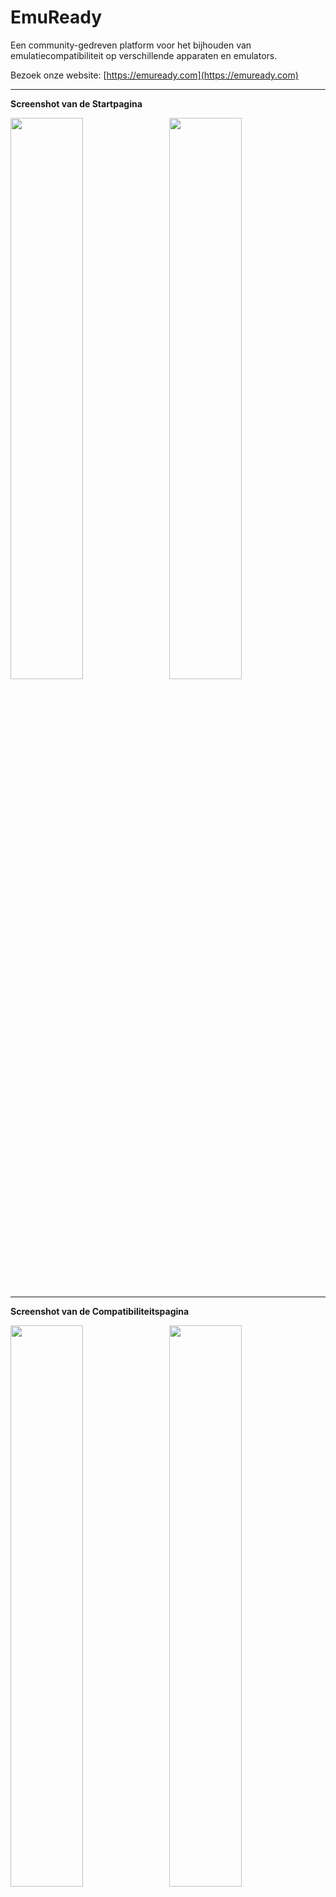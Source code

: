 # EmuReady

Een community-gedreven platform voor het bijhouden van emulatiecompatibiliteit op verschillende apparaten en emulators.

Bezoek onze website: [https://emuready.com](https://emuready.com)

---

**Screenshot van de Startpagina**

<img src="https://github.com/user-attachments/assets/9a7077fd-a9b1-4a1c-8a81-8f9beed25581" width="48%">&nbsp;&nbsp;&nbsp;<img src="https://github.com/user-attachments/assets/df612c7c-4b9d-481b-ae92-175b2b6afb0b" width="48%">

---

**Screenshot van de Compatibiliteitspagina**

<img src="https://github.com/user-attachments/assets/400c48d4-6340-4a60-8d86-f996a35f1bf4" width="48%">&nbsp;&nbsp;&nbsp;<img src="https://github.com/user-attachments/assets/4ca1c1de-3616-4c25-81b9-ad80f8a69458" width="48%">

---

**Screenshot van de Gamespagina**

<img src="https://github.com/user-attachments/assets/b036de53-18ed-4bf4-8117-5cd36e87ee31" width="48%">&nbsp;&nbsp;&nbsp;<img src="https://github.com/user-attachments/assets/9fbe12c4-3387-4e1d-986a-df80761134e3" width="48%">

---

## Overzicht

EmuReady helpt gebruikers om informatie over emulatiecompatibiliteit te delen en te ontdekken op verschillende hardware- en softwareconfiguraties. Gebruikers kunnen compatibiliteitsrapporten bijdragen, stemmen op vermeldingen en discussiëren over specifieke combinaties van spel/apparaat/emulator.

![Licentie](https://img.shields.io/github/license/Producdevity/emuready?cacheSeconds=1)
![Sterren](https://img.shields.io/github/stars/Producdevity/emuready?cacheSeconds=1)
![Forks](https://img.shields.io/github/forks/Producdevity/emuready?cacheSeconds=1)
![Issues](https://img.shields.io/github/issues/Producdevity/emuready?cacheSeconds=1)

## Functies

- **Uitgebreide Compatibiliteitsdatabase**: Houd bij hoe spellen presteren op verschillende emulators en apparaten
- **Gebruikersbijdragen**: Community-gedreven rapporten en stemsysteem
- **Discussiesysteem**: Reactiedraden met upvote/downvote-functionaliteit
- **Beheerderdashboard**: Beheer gebruikers, vermeldingen en contentmoderatie
- **Responsief Design**: Werkt op mobiel, tablet en desktop

## Recente Verbeteringen

De codebase is aanzienlijk verbeterd met de volgende vernieuwingen:

### UI-componenten

- Een **ErrorBoundary**-component gemaakt voor betere foutafhandeling en herstel
- Een **OptimizedImage**-component toegevoegd met gebruik van de Next.js Image-component voor betere prestaties
- **Paginering** verbeterd met toegankelijkheidsfuncties, toetsenbordnavigatie en betere UX
- **Badge**-component uitgebreid met meer varianten, maten en een pill-optie
- **ThemeToggle**-component toegevoegd voor het wisselen tussen lichte, donkere en systeemthema’s
- **SortableHeader** geïmplementeerd voor sorteermogelijkheden met visuele indicatoren

### Caching & Prestaties

- Verbeterde React Query-configuratie met betere standaardinstellingen voor caching, stale-tijden en retry-logica
- Afbeeldingsoptimalisatie toegevoegd voor apparaatbeelden
- Correcte foutafhandeling geïmplementeerd in de hele applicatie

### Toegankelijkheid

- Verbeterde toetsenbordnavigatie voor interactieve elementen
- Correcte ARIA-labels en rollen toegevoegd
- Verbeterd focusbeheer
- Betere kleurcontrasten in UI-componenten

### Beveiliging

- Gegevensvalidatie en -sanitatie op meerdere niveaus (client, server, database)
- Content Security Policy geïmplementeerd
- Bescherming tegen XSS- en CSRF-aanvallen
- Veilige authenticatie met NextAuth.js
- Validatie en beveiliging van bestandsuploads
- Invoerlimieten en correcte sanitatie
- UUID-validatie om parametermanipulatie te voorkomen

### Ontwikkelaarservaring

- Extra npm-scripts toegevoegd voor de ontwikkelworkflow
- Betere projectstructuur met consistente exports
- Verbeterde foutmeldingen met aangepaste ErrorBoundary
- Verbeterde 404-pagina met handige navigatieopties

### Thema’s

- Detectie van systeemthemapreferentie toegevoegd
- Themawisselaar gemaakt met meerdere UI-opties
- Verbeterde implementatie van dark mode in componenten

## Aan de slag

### Vereisten

- Node.js 20+
- `npm`
- PostgreSQL (of SQLite voor ontwikkeling)

### Installatie

1. Clone de repository

```bash
git clone https://github.com/Producdevity/emuready.git
cd emuready
```

2. Installeer de afhankelijkheden

```bash
npm install
```

3. Stel de omgevingsvariabelen in

```bash
cp .env.example .env
```

Bewerk vervolgens het `.env`-bestand met je databasegegevens en andere configuratie.

4. Zet de database op

```bash
npx prisma generate
npx prisma db push
```

5. Start de ontwikkelserver

```bash
npm run dev
```

6. Open [http://localhost:3000](http://localhost:3000) in je browser

## Beschikbare Scripts

- `npm run dev` - Start de ontwikkelserver
- `npm run dev:strict` - Start met React strict mode
- `npm run build` - Bouw voor productie
- `npm run start` - Start de productieomgeving
- `npm run test` - Voer tests uit
- `npm run lint` - Voer ESLint uit
- `npm run lint:fix` - Los lintproblemen op
- `npm run format` - Format code met Prettier
- `npm run typecheck` - Controleer TypeScript-types
- `npm run analyze` - Analyseer de bundelgrootte
- `npm run clean` - Maak build cache schoon
- `npm run prepare-deploy` - Bereid voor op uitrol (lint, typecheck, test, build)

### Prisma-commando’s

- `npx prisma db seed` - Seed de database
- `npx prisma studio` - Open Prisma Studio
- `npx prisma db pull` - Haal het databaseschema op
- `npx prisma db push` - Zet het databaseschema door

Zie [Prisma Cli Reference](https://www.prisma.io/docs/orm/reference/prisma-cli-reference) voor meer details.

## Technische Stack

- **Framework**: Next.js 15
- **Database ORM**: Prisma
- **API**: tRPC
- **Authenticatie**: NextAuth.js
- **Styling**: Tailwind CSS
- **State Management**: React Query
- **Type Checking**: TypeScript
- **Animatie**: Framer Motion
- **Validatie**: Zod, Content Security Policy, Input Validation

## Bijdragen

We verwelkomen bijdragen! Zie onze [Richtlijnen voor bijdragen](https://raw.githubusercontent.com/Producdevity/EmuReady/master/CONTRIBUTING.md) voor meer informatie.

## Licentie

Dit project is gelicentieerd onder de MIT-licentie - zie het [LICENSE](https://raw.githubusercontent.com/Producdevity/EmuReady/master/LICENSE) bestand voor details.

## Gedragscode (TODO)

Let op: dit project houdt zich aan een [Gedragscode](https://raw.githubusercontent.com/Producdevity/EmuReady/master/CODE_OF_CONDUCT.md). Door deel te nemen aan dit project ga je akkoord met de voorwaarden.

## Beveiliging (TODO)

Als je een beveiligingslek ontdekt, volg dan ons [Beveiligingsbeleid](https://raw.githubusercontent.com/Producdevity/EmuReady/master/SECURITY.md) voor het melden.

## Erkenningen

- Al onze [Contributors](https://github.com/Producdevity/emuready/graphs/contributors)
- De emulatiecommunity voor inspiratie en ondersteuning

---

Tranlated By [Open Ai Tx](https://github.com/OpenAiTx/OpenAiTx) | Last indexed: 2025-06-07

---